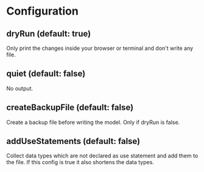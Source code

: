 # Configuration

## dryRun (default: true)

Only print the changes inside your browser or terminal and don't write any file.

## quiet (default: false)

No output.

## createBackupFile (default: false)

Create a backup file before writing the model. Only if dryRun is false.

## addUseStatements (default: false)

Collect data types which are not declared as use statement and add them to the file. If this config is true it also shortens the data types.

